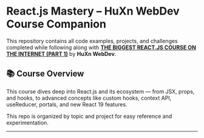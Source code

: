 # React.js Mastery – HuXn WebDev Course Companion

This repository contains all code examples, projects, and challenges completed while following along with [**THE BIGGEST REACT.JS COURSE ON THE INTERNET (PART 1)**](https://www.youtube.com/watch?v=5p8e2ZkbOFU) by **HuXn WebDev**.

## 📚 Course Overview

This course dives deep into React.js and its ecosystem — from JSX, props, and hooks, to advanced concepts like custom hooks, context API, useReducer, portals, and new React 19 features.

This repo is organized by topic and project for easy reference and experimentation.

---
